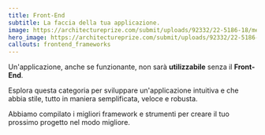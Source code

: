 ```yaml
---
title: Front-End
subtitle: La faccia della tua applicazione.
image: https://architectureprize.com/submit/uploads/92332/22-5186-18/medium/0d2c35229f4d38eac96124e333311a44.jpg
hero_image: https://architectureprize.com/submit/uploads/92332/22-5186-18/medium/0d2c35229f4d38eac96124e333311a44.jpg
callouts: frontend_frameworks
---
```


Un'applicazione, anche se funzionante, non sarà **utilizzabile** senza il **Front-End**.

Esplora questa categoria per sviluppare un'applicazione intuitiva e che abbia stile, tutto in maniera semplificata, veloce e robusta.

Abbiamo compilato i migliori framework e strumenti per creare il tuo prossimo progetto nel modo migliore.